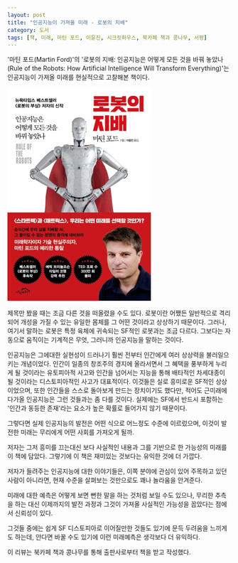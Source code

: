 ```yaml
---
layout: post
title: "인공지능이 가져올 미래 - 로봇의 지배"
category: 도서
tags: [책, 미래, 마틴 포드, 이윤진, 시크릿하우스, 북카페 책과 콩나무, 서평]
---
```


'마틴 포드(Martin Ford)'의
'로봇의 지배: 인공지능은 어떻게 모든 것을 바꿔 놓았나(Rule of the Robots: How Artificial Intelligence Will Transform Everything)'는
인공지능이 가져올 미래를 현실적으로 고찰해본 책이다.

![표지](/images/rule-of-the-robots-book-h480.jpg)

제목만 봤을 때는 조금 다른 것을 떠올렸을 수도 있다.
로봇이란 어쨌든 일반적으로 격리되어 개성을 가질 수 있는 유일한 몸체를 그 어떤 것이라고 상상하기 때문이다.
그러나, 여기서 말하는 로봇은 특정 육체에 귀속되는 SF적인 로봇과는 조금 다르다.
그보다는 자동으로 움직이는 기계적은 무엇, 그러니까 인공지능을 말하는 것이다.

인공지능은 그에대한 실현성이 드러나기 훨씬 전부터
인간에게 여러 상상력을 불러일으키는 개념이었다.
인간이 일종의 창조주의 경지에 올라서면서 그 혜택을 풍부하게 누리게 될 것이라는 유토피아적 사고와
인간을 넘어서는 지능을 통해 배타적인 차세대종이 될 것이라는 디스토피아적인 사고가 대표적이다.
이것들은 실로 흥미로운 SF적인 상상이었으며,
또한 인간들을 스스로 돌아보게 만드는 장치이기도 했다만,
적어도 근미래에 다가올 인공지능은 그런 것들과는 좀 다를 것이다.
실제에는 SF에서 반드시 포함하는 '인간과 동등한 존재'라는 요소가 높은 확률로 들어가지 않기 때문이다.

그렇다면 실제 인공지능의 발전은 어떤 식으로 어느정도 수준에 이르렀으며,
이것이 발전한 미래는 무리에게 어떤 사회를 가져오게 될까.

저자는 그저 흥미를 끄는대신
보다 사실적인 내용과
그를 기반으로 한 가능성의 미래를 이 책에 담았다.
그렇기에 이 책은 재미있는 것보다는 유익한 것에 더 가깝다.

저자가 들려주는 인공지능에 대한 이야기들은,
이쪽 분야에 관심이 있어 주목하고 있던 사람이 아니라면,
현재 수준을 살펴보는 것만으로도 꽤나 놀라움을 안겨준다.

미래에 대한 예측은 어떻게 보면 뻔한 말을 하는 것처럼 보일 수도 있으나,
무리한 추측을 하는 대신 이제까지의 발전 과정과
그것이 가져올 사실적인 가능성을 꼽았다는 점에서 신뢰성이 있다.

그것들 중에는 쉽게 SF 디스토피아로 이어질만한 것들도 있기에 문득 두려움을 느끼게도 하는데,
안다면 바꿀 수도 있기에 이런 미래예측은 생각보다 더 유익하다.



<div class="im im-info">
이 리뷰는 북카페 책과 콩나무를 통해 출판사로부터 책을 받고 작성했다.
</div>

